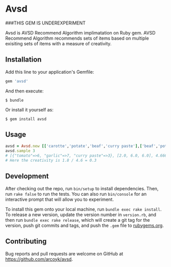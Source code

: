 # Avsd

###THIS GEM IS UNDEREXPERIMENT

Avsd is AVSD Recommend Algorithm implimatation on Ruby gem. AVSD Recommend Algorithm recommends sets of items based on multiple exisiting sets of items with a measure of creativity.

## Installation

Add this line to your application's Gemfile:

```ruby
gem 'avsd'
```

And then execute:

    $ bundle

Or install it yourself as:

    $ gem install avsd

## Usage

```ruby
avsd = Avsd.new [['carotte','potate','beaf','curry paste'],['beaf','potates','oregano'],['oregano', 'tomato', 'garlic']]
avsd.sample 3
# [{"tomato"=>6, "garlic"=>7, "curry paste"=>3}, [2.0, 6.0, 6.0], 4.666666666666667, 1.8856180831641267]
# Here the creativity is 1.8 / 4.6 = 0.3
```

## Development

After checking out the repo, run `bin/setup` to install dependencies. Then, run `rake false` to run the tests. You can also run `bin/console` for an interactive prompt that will allow you to experiment.

To install this gem onto your local machine, run `bundle exec rake install`. To release a new version, update the version number in `version.rb`, and then run `bundle exec rake release`, which will create a git tag for the version, push git commits and tags, and push the `.gem` file to [rubygems.org](https://rubygems.org).

## Contributing

Bug reports and pull requests are welcome on GitHub at https://github.com/arcoyk/avsd.

